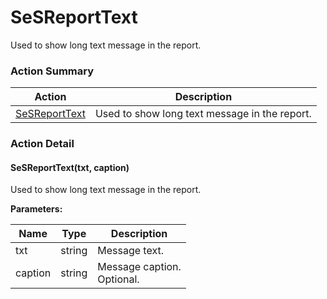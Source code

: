 # SeSReportText

Used to show long text message in the report.






<!-- ============================== property summary ========================== -->

	
<!-- ============================== action summary ========================== -->



### Action Summary

|  **Action** | **Description** | 
| ----------- | --------------- |
|	[SeSReportText](#SeSReportText) | Used to show long text message in the report. |




<!-- ============================== property detail ========================== -->
	
	
<!-- ============================== action detail ========================== -->
	
### Action Detail
		
<a name="SeSReportText"></a>    
#### SeSReportText(txt, caption)

Used to show long text message in the report.


**Parameters:**

|	**Name** | **Type** | **Description** |
| ---------- | -------- | --------------- |
| txt | string |	Message text. |
| caption | string |	Message caption.<br>Optional. |





<a name="see.also.sesreporttext.sesreporttext"></a>

	


